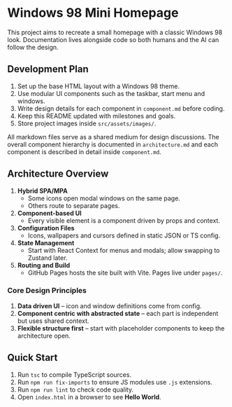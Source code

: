# Windows 98 Mini Homepage

This project aims to recreate a small homepage with a classic Windows 98 look. Documentation lives alongside code so both humans and the AI can follow the design.

## Development Plan

1. Set up the base HTML layout with a Windows 98 theme.
2. Use modular UI components such as the taskbar, start menu and windows.
3. Write design details for each component in `component.md` before coding.
4. Keep this README updated with milestones and goals.
5. Store project images inside `src/assets/images/`.

All markdown files serve as a shared medium for design discussions.
The overall component hierarchy is documented in `architecture.md` and each
component is described in detail inside `component.md`.

## Architecture Overview

1. **Hybrid SPA/MPA**
   - Some icons open modal windows on the same page.
   - Others route to separate pages.
2. **Component-based UI**
   - Every visible element is a component driven by props and context.
3. **Configuration Files**
   - Icons, wallpapers and cursors defined in static JSON or TS config.
4. **State Management**
   - Start with React Context for menus and modals; allow swapping to Zustand later.
5. **Routing and Build**
   - GitHub Pages hosts the site built with Vite. Pages live under `pages/`.

### Core Design Principles

1. **Data driven UI** – icon and window definitions come from config.
2. **Component centric with abstracted state** – each part is independent but uses shared context.
3. **Flexible structure first** – start with placeholder components to keep the architecture open.

## Quick Start

1. Run `tsc` to compile TypeScript sources.
2. Run `npm run fix-imports` to ensure JS modules use `.js` extensions.
3. Run `npm run lint` to check code quality.
4. Open `index.html` in a browser to see **Hello World**.

